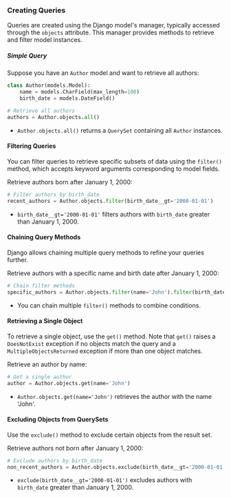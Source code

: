 ### Creating Queries

Queries are created using the Django model's manager, typically accessed through the `objects` attribute. This manager provides methods to retrieve and filter model instances.

##### Simple Query

Suppose you have an `Author` model and want to retrieve all authors:

```python
class Author(models.Model):
    name = models.CharField(max_length=100)
    birth_date = models.DateField()

# Retrieve all authors
authors = Author.objects.all()
```

- `Author.objects.all()` returns a `QuerySet` containing all `Author` instances.

#### Filtering Queries

You can filter queries to retrieve specific subsets of data using the `filter()` method, which accepts keyword arguments corresponding to model fields.

Retrieve authors born after January 1, 2000:

```python
# Filter authors by birth_date
recent_authors = Author.objects.filter(birth_date__gt='2000-01-01')
```

- `birth_date__gt='2000-01-01'` filters authors with `birth_date` greater than January 1, 2000.

#### Chaining Query Methods

Django allows chaining multiple query methods to refine your queries further.

Retrieve authors with a specific name and birth date after January 1, 2000:

```python
# Chain filter methods
specific_authors = Author.objects.filter(name='John').filter(birth_date__gt='2000-01-01')
```

- You can chain multiple `filter()` methods to combine conditions.

#### Retrieving a Single Object

To retrieve a single object, use the `get()` method. Note that `get()` raises a `DoesNotExist` exception if no objects match the query and a `MultipleObjectsReturned` exception if more than one object matches.

Retrieve an author by name:

```python
# Get a single author
author = Author.objects.get(name='John')
```

- `Author.objects.get(name='John')` retrieves the author with the name 'John'.

#### Excluding Objects from QuerySets

Use the `exclude()` method to exclude certain objects from the result set.

Retrieve authors not born after January 1, 2000:

```python
# Exclude authors by birth_date
non_recent_authors = Author.objects.exclude(birth_date__gt='2000-01-01')
```

- `exclude(birth_date__gt='2000-01-01')` excludes authors with `birth_date` greater than January 1, 2000.

